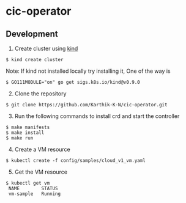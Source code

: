 # cic-operator



## Development

1. Create cluster using [kind](https://kind.sigs.k8s.io/)
```
$ kind create cluster
```

Note: If kind not installed locally try installing it, One of the way is
```
$ GO111MODULE="on" go get sigs.k8s.io/kind@v0.9.0
```

2. Clone the repository
```
$ git clone https://github.com/Karthik-K-N/cic-operator.git
```

3. Run the following commands to install crd and start the controller
```
$ make manifests
$ make install
$ make run
```

4. Create a VM resource

```
$ kubectl create -f config/samples/cloud_v1_vm.yaml
```

5. Get the VM resource

```
$ kubectl get vm
 NAME        STATUS
 vm-sample   Running
```